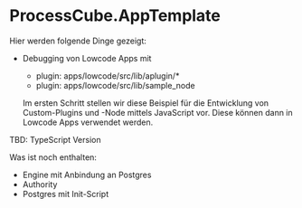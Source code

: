 # ProcessCube.AppTemplate

Hier werden folgende Dinge gezeigt:

- Debugging von Lowcode Apps mit
  - plugin: apps/lowcode/src/lib/aplugin/*
  - plugin: apps/lowcode/src/lib/sample_node


  Im ersten Schritt stellen wir diese Beispiel für die Entwicklung von Custom-Plugins und -Node
  mittels JavaScript vor. Diese können dann in Lowcode Apps verwendet werden.

TBD: TypeScript Version

Was ist noch enthalten:
- Engine mit Anbindung an Postgres
- Authority
- Postgres mit Init-Script
